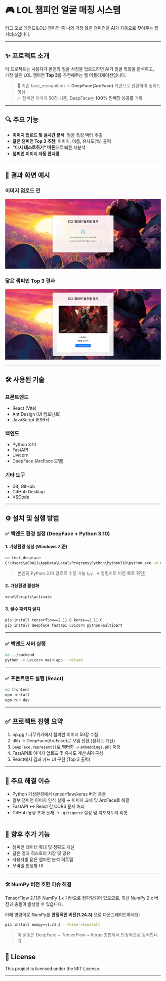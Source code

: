 
# 🎮 LOL 챔피언 얼굴 매칭 시스템

리그 오브 레전드(LOL) 챔피언 중 나와 가장 닮은 챔피언을 AI가 자동으로 찾아주는 웹서비스입니다.

---

## ✨ 프로젝트 소개

이 프로젝트는 사용자가 본인의 얼굴 사진을 업로드하면 AI가 얼굴 특징을 분석하고,  
가장 닮은 LOL 챔피언 **Top 3**를 추천해주는 웹 어플리케이션입니다.

> 🧠 기존 face_recognition → **DeepFace(ArcFace)** 기반으로 전환하여 정확도 향상  
> ✅ 챔피언 이미지 50장 기준, DeepFace는 **100% 임베딩 성공률** 기록

---

## 🔍 주요 기능

- **이미지 업로드 및 실시간 분석**: 얼굴 특징 벡터 추출
- **닮은 챔피언 Top 3 추천**: 이미지, 이름, 유사도(%) 출력
- **"다시 테스트하기" 버튼**으로 빠른 재분석
- **챔피언 이미지 자동 렌더링**

---

## 📸 결과 화면 예시

### 이미지 업로드 전
![upload](./public/screenshots/upload.png)

### 닮은 챔피언 Top 3 결과
![result](./public/screenshots/result.png)

---

## 🛠 사용된 기술

### 프론트엔드
- React (Vite)
- Ant Design (UI 컴포넌트)
- JavaScript (ES6+)

### 백엔드
- Python 3.10
- FastAPI
- Uvicorn
- DeepFace (ArcFace 모델)

### 기타 도구
- Git, GitHub
- GitHub Desktop
- VSCode

---

## ⚙ 설치 및 실행 방법

### ✅ 백엔드 환경 설정 (DeepFace + Python 3.10)

#### 1. 가상환경 생성 (Windows 기준)

```bash
cd test_deepface
C:\Users\a00411\AppData\Local\Programs\Python\Python310\python.exe -m venv venv
```

> 본인의 Python 3.10 경로로 수정 가능 (`py -0` 명령어로 버전 목록 확인)

#### 2. 가상환경 활성화

```bash
venv\Scripts\activate
```

#### 3. 필수 패키지 설치

```bash
pip install tensorflow==2.11.0 keras==2.11.0
pip install deepface fastapi uvicorn python-multipart
```

---

### ✅ 백엔드 서버 실행

```bash
cd ../backend
python -m uvicorn main:app --reload
```

---

### ✅ 프론트엔드 실행 (React)

```bash
cd frontend
npm install
npm run dev
```

---

## ✅ 프로젝트 진행 요약

1. op.gg / 나무위키에서 챔피언 이미지 50장 수집
2. dlib → DeepFace(ArcFace)로 모델 전환 (정확도 개선)
3. `DeepFace.represent()`로 벡터화 → `embeddings.pkl` 저장
4. FastAPI로 이미지 업로드 및 유사도 계산 API 구성
5. React에서 결과 카드 UI 구현 (Top 3 출력)

---

## 🐞 주요 해결 이슈

- Python 가상환경에서 tensorflow/keras 버전 충돌
- 일부 챔피언 이미지 인식 실패 → 이미지 교체 및 ArcFace로 해결
- FastAPI ↔ React 간 CORS 문제 처리
- GitHub 용량 초과 문제 → `.gitignore` 설정 및 리포지토리 리셋

---

## 🔮 향후 추가 기능

- 챔피언 데이터 확대 및 정확도 개선
- 닮은 결과 히스토리 저장 및 공유
- 사용자별 닮은 챔피언 분석 히트맵
- 모바일 반응형 UI

---

### 🛠 NumPy 버전 호환 이슈 해결

TensorFlow 2.11은 NumPy 1.x 기반으로 컴파일되어 있으므로, 최신 NumPy 2.x 버전과 충돌이 발생할 수 있습니다.

아래 명령어로 NumPy를 **안정적인 버전(1.24.3)** 으로 다운그레이드하세요:

```bash
pip install numpy==1.24.3 --force-reinstall
```

> 이 설정은 DeepFace + TensorFlow + Keras 조합에서 안정적으로 동작합니다.


## 📄 License

This project is licensed under the MIT License.

---